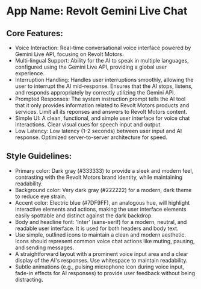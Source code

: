 # **App Name**: Revolt Gemini Live Chat

## Core Features:

- Voice Interaction: Real-time conversational voice interface powered by Gemini Live API, focusing on Revolt Motors.
- Multi-lingual Support: Ability for the AI to speak in multiple languages, configured using the Gemini Live API, providing a global user experience.
- Interruption Handling: Handles user interruptions smoothly, allowing the user to interrupt the AI mid-response. Ensures that the AI stops, listens, and responds appropriately by correctly utilizing the Gemini API.
- Prompted Responses: The system instruction prompt tells the AI tool that it only provides information related to Revolt Motors products and services. Limit all its reponses and answers to Revolt Motors content.
- Simple UI: A clean, functional, and simple user interface for voice chat interactions. Clear visual cues for speech input and output.
- Low Latency: Low latency (1-2 seconds) between user input and AI response. Optimized server-to-server architecture for speed.

## Style Guidelines:

- Primary color: Dark gray (#333333) to provide a sleek and modern feel, contrasting with the Revolt Motors brand identity, while maintaining readability.
- Background color: Very dark gray (#222222) for a modern, dark theme to reduce eye strain.
- Accent color: Electric blue (#7DF9FF), an analogous hue, will highlight interactive elements and actions, making the user interface elements easily spottable and distinct against the dark backdrop.
- Body and headline font: 'Inter' (sans-serif) for a modern, neutral, and readable user interface. It is used for both headers and body text.
- Use simple, outlined icons to maintain a clean and modern aesthetic. Icons should represent common voice chat actions like muting, pausing, and sending messages.
- A straightforward layout with a prominent voice input area and a clear display of the AI's responses. Use whitespace to maintain readability.
- Subtle animations (e.g., pulsing microphone icon during voice input, fade-in effects for AI responses) to provide user feedback without being distracting.